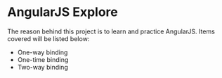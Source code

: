 # AngularJS Explore

The reason behind this project is to learn and practice AngularJS.
Items covered will be listed below:
* One-way binding
* One-time binding
* Two-way binding